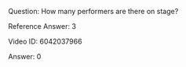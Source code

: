 Question: How many performers are there on stage?

Reference Answer: 3

Video ID: 6042037966

Answer: 0

